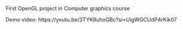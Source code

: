 <p>First OpenGL project in Computer graphics course</p>
Demo video: https://youtu.be/3TYK8uhoGBc?si=UigWGCUdP4rKik07
